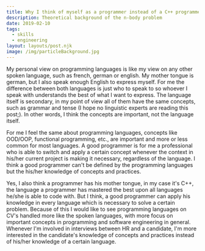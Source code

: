 ```yaml
---
title: Why I think of myself as a programmer instead of a C++ programmer
description: Theoretical background of the n-body problem
date: 2019-02-10
tags:
  - skills
  - engineering
layout: layouts/post.njk
image: /img/particleBackground.jpg
---
```


My personal view on programming languages is like my view on any other spoken language, such as french, german or english. My mother tongue is german, but I also speak enough English to express myself. For me the difference between both languages is just who to speak to so whoever I speak with understands the best of what I want to express. The language itself is secondary, in my point of view all of them have the same concepts, such as grammar and tense (I hope no linguistic experts are reading this post;). In other words, I think the concepts are important, not the language itself.

For me I feel the same about programming languages, concepts like OOD/OOP, functional programming, etc., are important and more or less common for most languages. A good programmer is for me a professional who is able to switch and apply a certain concept whenever the context in his/her current project is making it necessary, regardless of the language. I think a good programmer can't be defined by the programming languages but the his/her knowledge of concepts and practices.

Yes, I also think a programmer has his mother tongue, in my case it's C++, the language a programmer has mastered the best upon all languages he/she is able to code with. But I think, a good programmer can apply his knowledge in every language which is necessary to solve a certain problem. Because of this I would like to see programming languages on CV's handled more like the spoken languages, with more focus on important concepts in programming and software engineering in general. Whenever I'm involved in interviews between HR and a candidate, I'm more interested in the candidate's knowledge of concepts and practices instead of his/her knowledge of a certain language.
